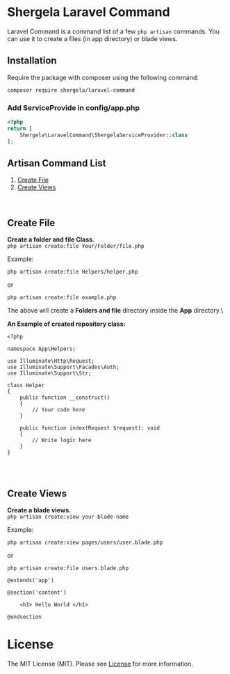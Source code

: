 # Shergela Laravel Command
Laravel Command is a command list of a few `php artisan` commands. You can use it to create a files (in app directory) or blade views.
<br />

## Installation
Require the package with composer using the following command:

```
composer require shergela/laravel-command
```

### Add ServiceProvide in config/app.php
```php
<?php
return [
    Shergela\LaravelCommand\ShergelaServiceProvider::class
];
```

## Artisan Command List

<!-- List Of Command -->
<div>
  	<ol>
    	<li><a href="#Create-File">Create File</a></li>
    	<li><a href="#Create-Views">Create Views</a></li>
  	</ol>
</div>
<!-- End list of command -->

<br />

## Create File

__Create a folder and file Class.__\
`php artisan create:file Your/Folder/file.php`

Example:
```
php artisan create:file Helpers/helper.php
```
or
```
php artisan create:file example.php
```

The above will create a **Folders and file** directory inside the **App** directory.\



__An Example of created repository class:__

```
<?php

namespace App\Helpers;

use Illuminate\Http\Request;
use Illuminate\Support\Facades\Auth;
use Illuminate\Support\Str;

class Helper
{
    public function __construct()
    {
        // Your code here
    }

    public function index(Request $request): void
    {
        // Write logic here
    }
}


```

<br />


## Create Views
__Create a blade views.__\
`php artisan create:view your-blade-name`

Example:
```
php artisan create:view pages/users/user.blade.php
```
or
```
php artisan create:file users.blade.php
```

```
@extends('app')

@section('content')

	<h1> Hello World </h1>
	
@endsection
```


# License

The MIT License (MIT). Please see [License](LICENSE) for more information.
